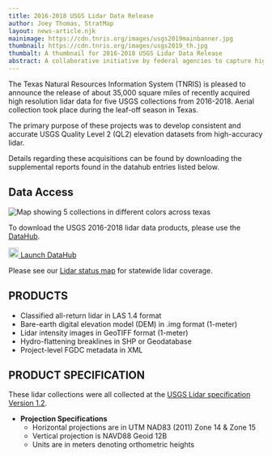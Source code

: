 ```yaml
---
title: 2016-2018 USGS Lidar Data Release
author: Joey Thomas, StratMap
layout: news-article.njk
mainimage: https://cdn.tnris.org/images/usgs2019mainbanner.jpg
thumbnail: https://cdn.tnris.org/images/usgs2019_th.jpg
thumbalt: A thumbnail for 2016-2018 USGS Lidar Data Release
abstract: A collaborative initiative by federal agencies to capture high-quality lidar data for several regions of Texas.
---
```


The Texas Natural Resources Information System (TNRIS) is pleased to announce the release of about 35,000 square miles of recently acquired high resolution lidar data for five USGS collections from 2016-2018. Aerial collection took place during the leaf-off season in Texas.

The primary purpose of these projects was to develop consistent and accurate USGS Quality Level 2 (QL2) elevation datasets from high-accuracy lidar.

Details regarding these acquisitions can be found by downloading the supplemental reports found in the datahub entries listed below.

## Data Access

<img src="https://cdn.tnris.org/images/usgs_2016_2018_collections.jpg" class="img-fluid" alt="Map showing 5 collections in different colors across texas">


<p>To download the USGS 2016-2018 lidar data products, please use the <a href="https://data.tnris.org/catalog/%7B%22filters%22%3A%7B%22category%22%3A%5B%22Lidar%22%5D%7D%2C%22search%22%3A%22USGS%20FEMA%22%2C%22sort%22%3A%22AZ%22%7D">DataHub</a>.</p>

<a class="btn btn-lg btn-tnris" href="https://data.tnris.org/catalog/%7B%22filters%22%3A%7B%22category%22%3A%5B%22Lidar%22%5D%7D%2C%22search%22%3A%22USGS%20FEMA%22%2C%22sort%22%3A%22AZ%22%7D"><img style="width: 20px; margin-bottom: 0 !important;" src="https://cdn.tnris.org/images/baseline_view_comfy_white_36dp.png"> Launch DataHub</a>

Please see our [Lidar status map](https://tnris-twdb.carto.com/u/tnris/builder/03970fcc-1040-4819-a08b-30c139add308/embed) for statewide lidar coverage.


## PRODUCTS
- Classified all-return lidar  in LAS 1.4 format
- Bare-earth digital elevation model (DEM) in .img format (1-meter)
- Lidar intensity images in GeoTIFF format (1-meter)
- Hydro-flattening breaklines in SHP or Geodatabase
- Project-level FGDC metadata in XML

## PRODUCT SPECIFICATION
These lidar collections were all collected at the [USGS Lidar specification Version 1.2](https://pubs.usgs.gov/tm/11b4/Version1.2/tm11-B4.pdf).

- **Projection Specifications**
  + Horizontal projections are in UTM NAD83 (2011) Zone 14 & Zone 15
  + Vertical projection is NAVD88 Geoid 12B
  + Units are in meters denoting orthometric heights
